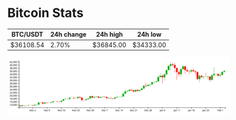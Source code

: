 # Bitcoin Stats

BTC/USDT|24h change|24h high|24h low|
|---|---|---|---|
|$36108.54|2.70%|$36845.00|$34333.00|

<img src="./chart.svg">
